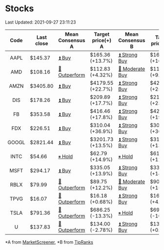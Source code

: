# Stocks
Last Updated: 2021-09-27 23:11:23

|Code|Last close|Mean Consensus A|Target price(+) A|Mean Consensus B|Target price(+) B|
|:--:|-|-|-|-|-|
|AAPL|$145.37|[⏫ Buy](https://m.marketscreener.com/quote/stock/-4849/)|$165.36 (+13.7%)|[⏫ Strong Buy](https://www.tipranks.com/stocks/aapl/forecast)|$169.64 (+16.70%)|
|AMD|$108.16|[🔼 Outperform](https://m.marketscreener.com/quote/stock/-19475876/)|$112.83 (+4.32%)|[🔼 Moderate Buy](https://www.tipranks.com/stocks/amd/forecast)|$116.21 (+9.84%)|
|AMZN|$3405.80|[⏫ Buy](https://m.marketscreener.com/quote/stock/-12864605/)|$4179.55 (+22.7%)|[⏫ Strong Buy](https://www.tipranks.com/stocks/amzn/forecast)|$4214.47 (+25.13%)|
|DIS|$178.26|[⏫ Buy](https://m.marketscreener.com/quote/stock/-4842/)|$209.89 (+17.7%)|[⏫ Strong Buy](https://www.tipranks.com/stocks/dis/forecast)|$217.95 (+23.84%)|
|FB|$353.58|[⏫ Buy](https://m.marketscreener.com/quote/stock/-10547141/)|$416.46 (+17.8%)|[⏫ Strong Buy](https://www.tipranks.com/stocks/fb/forecast)|$421.97 (+19.34%)|
|FDX|$226.51|[⏫ Buy](https://m.marketscreener.com/quote/stock/-12585/)|$310.04 (+36.9%)|[⏫ Strong Buy](https://www.tipranks.com/stocks/fdx/forecast)|$308.80 (+36.25%)|
|GOOGL|$2821.44|[⏫ Buy](https://m.marketscreener.com/quote/stock/-24203373/)|$3201.73 (+13.5%)|[⏫ Strong Buy](https://www.tipranks.com/stocks/googl/forecast)|$3198.86 (+13.41%)|
|INTC|$54.66|[⏸ Hold](https://m.marketscreener.com/quote/stock/-4829/)|$62.79 (+14.9%)|[⏸ Hold](https://www.tipranks.com/stocks/intc/forecast)|$61.14 (+12.76%)|
|MSFT|$294.17|[⏫ Buy](https://m.marketscreener.com/quote/stock/-4835/)|$335.05 (+13.9%)|[⏫ Strong Buy](https://www.tipranks.com/stocks/msft/forecast)|$336.19 (+14.35%)|
|RBLX|$79.99|[🔼 Outperform](https://m.marketscreener.com/quote/stock/-117793644/)|$89.75 (+12.2%)|[🔼 Moderate Buy](https://www.tipranks.com/stocks/rblx/forecast)|$90.86 (+15.22%)|
|TPVG|$16.07|[🔼 Outperform](https://m.marketscreener.com/quote/stock/-15933327/)|$16.18 (+0.68%)|[⏫ Strong Buy](https://www.tipranks.com/stocks/tpvg/forecast)|$16.67 (+4.45%)|
|TSLA|$791.36|[🔼 Outperform](https://m.marketscreener.com/quote/stock/-6344549/)|$686.25 (-13.3%)|[⏸ Hold](https://www.tipranks.com/stocks/tsla/forecast)|$690.59 (-10.82%)|
|U|$137.83|[🔼 Outperform](https://m.marketscreener.com/quote/stock/-112492634/)|$134.00 (-2.78%)|[⏫ Strong Buy](https://www.tipranks.com/stocks/u/forecast)|$137.55 (+0.16%)|


*A from [MarketScreener](https://www.marketscreener.com), *B from [TipRanks](https://www.tipranks.com)

